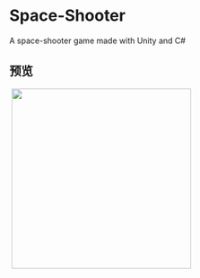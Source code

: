 # Space-Shooter
A space-shooter game made with Unity and C#

## 预览
  <img src=".space-shooter.gif" width="320"/>
